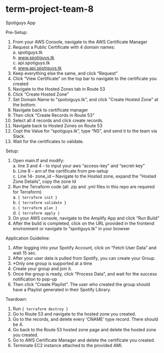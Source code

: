 # term-project-team-8
Spotiguys App

Pre-Setup:
1.	From your AWS Console, navigate to the AWS Certificate Manager
2.	Request a Public Certificate with 4 domain names:
    <br/> a.	spotiguys.tk
    <br/> b.	www.spotiguys.tk
    <br/> c.	api.spotiguys.tk
    <br/> d.	www.api.spotiguys.tk
3.	Keep everything else the same, and click “Request”
4.	Click “View Certificate” on the top bar to navigate to the certificate you created
5.	Navigate to the Hosted Zones tab in Route 53
6.	Click “Create Hosted Zone”
7.  Set Domain Name to "spotoiguys.tk", and click "Create Hosted Zone" at the bottom.
8.	Navigate back to certificate manager 
9.	Then click “Create Records in Route 53”
10.	Select all 4 records and click create records.
11.	Navigate back to Hosted Zones on Route 53
12.	Copt the Value for “spotiguys.tk”, type “NS”, and send it to the team via Slack.
13.	Wait for the certificates to validate.


Setup:
1. Open main.tf and modify:
  <br/> a.	line 3 and 4 - to input your aws “access-key” and “secret-key”
  <br/> b.	Line 8 – arn of the certificate from pre-setup
  <br/> c.	Line 14- zone_id – Navigate to the Hosted zone, expand the "Hosted Zone Details”, copy the zone Id 
2.	Run the Terraform code (all .zip and .yml files in this repo are required for Terraform)
  <br/> a.  `{ terraform init }`
  <br/> b.	`{ terraform validate }`
  <br/> c.	`{ terraform plan }`
  <br/> d.	`{ terraform apply }`
3.	On your AWS console, navigate to the Amplify App and click “Run Build”
4.	After the build is completed, click on the URL provided in the frontend environment or navigate to “spotiguys.tk” in your browser


Application Guideline:
1.	After logging into your Spotify Account, click on “Fetch User Data” and wait 15 sec.
2.	After your user data is pulled from Spotify, you can create your Group.
3.	*Only one group is supported at a time
4.	Create your group and join it.
5.	Once the group is ready, click “Process Data”, and wait for the success notification to pop-up
6.	Then click “Create Playlist”. The user who created the group should have a Playlist generated in their Spotify Library.


Teardown:
1. Run `{ terraform destroy }`
2. Go to Route 53 and navigate to the hosted zone you created.
3. Go to the records, and delete every 'CNAME' type record. There should be 4.
4. Go back to the Route 53 hosted zone page and delete the hosted zone you created.
5. Go to AWS Certificate Manager and delete the certificate you created.
6. Terminate EC2 instance attached to the provided AMI.

